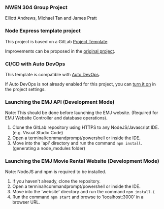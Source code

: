 ### NWEN 304 Group Project

Elliott Andrews, Michael Tan and James Pratt

### Node Express template project

This project is based on a GitLab [Project Template](https://docs.gitlab.com/ee/gitlab-basics/create-project.html).

Improvements can be proposed in the [original project](https://gitlab.com/gitlab-org/project-templates/express).

### CI/CD with Auto DevOps

This template is compatible with [Auto DevOps](https://docs.gitlab.com/ee/topics/autodevops/).

If Auto DevOps is not already enabled for this project, you can [turn it on](https://docs.gitlab.com/ee/topics/autodevops/#enabling-auto-devops) in the project settings.

### Launching the EMJ API (Development Mode)

Note: This should be done before launching the EMJ website. (Required for EMJ Website Controller and database operations).

1. Clone the GitLab repository using HTTPS to any NodeJS/Javascript IDE. (e.g. Visual Studio Code)
2. Open a terminal/commandprompt/powershell or inside the IDE.
3. Move into the 'api' directory and run the command `npm install`.(generating a node_modules folder)

### Launching the EMJ Movie Rental Website (Development Mode)

Note: NodeJS and npm is required to be installed.

1. If you haven't already, clone the repository.
2. Open a terminal/commandprompt/powershell or inside the IDE.
3. Move into the 'website' directory and run the command `npm install`. (
4. Run the command `npm start` and browse to 'localhost:3000' in a browser URL.



